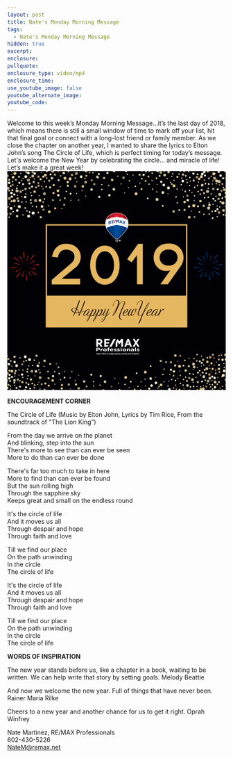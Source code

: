 ```yaml
---
layout: post
title: Nate's Monday Morning Message
tags:
  - Nate's Monday Morning Message
hidden: true
excerpt:
enclosure:
pullquote:
enclosure_type: video/mp4
enclosure_time:
use_youtube_image: false
youtube_alternate_image:
youtube_code:
---
```


Welcome to this week’s Monday Morning Message…it’s the last day of 2018, which means there is still a small window of time to mark off your list, hit that final goal or connect with a long-lost friend or family member. As we close the chapter on another year, I wanted to share the lyrics to Elton John’s song The Circle of Life, which is perfect timing for today’s message. Let's welcome the New Year by celebrating the circle… and miracle of life! Let’s make it a great week!![](/uploads/181226-newyear-fbgraphic-v1.png)

**ENCOURAGEMENT CORNER**

The Circle of Life (Music by Elton John, Lyrics by Tim Rice, From the soundtrack of "The Lion King”)

From the day we arrive on the planet<br>And blinking, step into the sun<br>There's more to see than can ever be seen<br>More to do than can ever be done

There's far too much to take in here<br>More to find than can ever be found<br>But the sun rolling high<br>Through the sapphire sky<br>Keeps great and small on the endless round

It's the circle of life<br>And it moves us all<br>Through despair and hope<br>Through faith and love

Till we find our place<br>On the path unwinding<br>In the circle<br>The circle of life

It's the circle of life<br>And it moves us all<br>Through despair and hope<br>Through faith and love

Till we find our place<br>On the path unwinding<br>In the circle<br>The circle of life

**WORDS OF INSPIRATION**

The new year stands before us, like a chapter in a book, waiting to be written. We can help write that story by setting goals. Melody Beattie

And now we welcome the new year. Full of things that have never been. Rainer Maria Rilke

Cheers to a new year and another chance for us to get it right. Oprah Winfrey

Nate Martinez, RE/MAX Professionals<br>602-430-5226<br>NateM@remax.net
